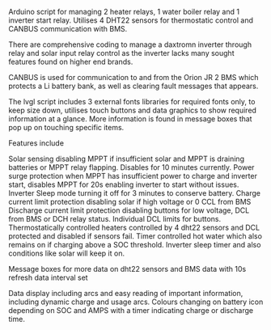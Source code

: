Arduino script for managing 2 heater relays, 1 water boiler relay and 1 inverter start relay. Utilises 4 DHT22 sensors for thermostatic control and CANBUS communication with BMS.

There are comprehensive coding to manage a daxtromn inverter through relay and solar input relay control as the inverter lacks many sought features found on higher end brands.

CANBUS is used for communication to and from the Orion JR 2 BMS which protects a Li battery bank, as well as clearing fault messages that appears.

The lvgl script includes 3 external fonts libraries for required fonts only, to keep size down, utilises touch buttons and data graphics to show required information at a glance.
More information is found in message boxes that pop up on touching specific items.

Features include

Solar sensing disabling MPPT if insufficient solar and MPPT is draining batteries or MPPT relay flapping. Disables for 10 minutes currently.
Power surge protection when MPPT has insufficient power to charge and inverter start, disables MPPT for 20s enabling inverter to start without issues.
Inverter Sleep mode turning it off for 3 minutes to conserve battery.
Charge current limit protection disabling solar if high voltage or 0 CCL from BMS
Discharge current limit protection disabling buttons for low voltage, DCL from BMS or DCH relay status.
Individual DCL limits for buttons.
Thermostatically controlled heaters controlled by 4 dht22 sensors and DCL protected and disabled if sensors fail.
Timer controlled hot water which also remains on if charging above a SOC threshold.
Inverter sleep timer and also conditions like solar will keep it on.

Message boxes for more data on dht22 sensors and BMS data with 10s refresh data interval set

Data display including arcs and easy reading of important information, including dynamic charge and usage arcs. Colours changing on battery icon depending on SOC and AMPS with a timer indicating charge or discharge time.
